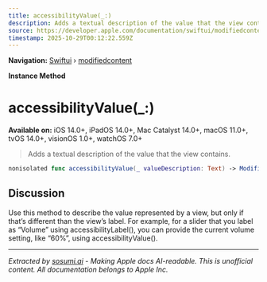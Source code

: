 ```yaml
---
title: accessibilityValue(_:)
description: Adds a textual description of the value that the view contains.
source: https://developer.apple.com/documentation/swiftui/modifiedcontent/accessibilityvalue(_:)
timestamp: 2025-10-29T00:12:22.559Z
---
```


**Navigation:** [Swiftui](/documentation/swiftui) › [modifiedcontent](/documentation/swiftui/modifiedcontent)

**Instance Method**

# accessibilityValue(_:)

**Available on:** iOS 14.0+, iPadOS 14.0+, Mac Catalyst 14.0+, macOS 11.0+, tvOS 14.0+, visionOS 1.0+, watchOS 7.0+

> Adds a textual description of the value that the view contains.

```swift
nonisolated func accessibilityValue(_ valueDescription: Text) -> ModifiedContent<Content, Modifier>
```

## Discussion

Use this method to describe the value represented by a view, but only if that’s different than the view’s label. For example, for a slider that you label as “Volume” using accessibilityLabel(), you can provide the current volume setting, like “60%”, using accessibilityValue().

---

*Extracted by [sosumi.ai](https://sosumi.ai) - Making Apple docs AI-readable.*
*This is unofficial content. All documentation belongs to Apple Inc.*
